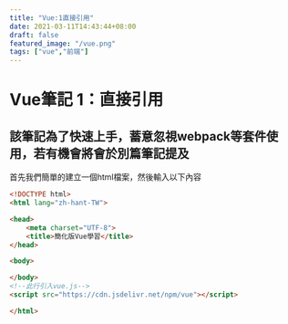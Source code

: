 ```yaml
---
title: "Vue:1直接引用"
date: 2021-03-11T14:43:44+08:00
draft: false
featured_image: "/vue.png"
tags: ["vue","前端"]
---
```



# Vue筆記 1：直接引用

## 該筆記為了快速上手，蓄意忽視webpack等套件使用，若有機會將會於別篇筆記提及

首先我們簡單的建立一個html檔案，然後輸入以下內容

```html
<!DOCTYPE html>
<html lang="zh-hant-TW">

<head>
    <meta charset="UTF-8">
    <title>簡化版Vue學習</title>
</head>

<body>

</body>
<!--此行引入vue.js-->
<script src="https://cdn.jsdelivr.net/npm/vue"></script>

</html>
```
